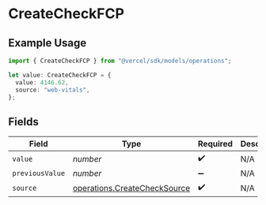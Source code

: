 # CreateCheckFCP

## Example Usage

```typescript
import { CreateCheckFCP } from "@vercel/sdk/models/operations";

let value: CreateCheckFCP = {
  value: 4146.62,
  source: "web-vitals",
};
```

## Fields

| Field                                                                        | Type                                                                         | Required                                                                     | Description                                                                  |
| ---------------------------------------------------------------------------- | ---------------------------------------------------------------------------- | ---------------------------------------------------------------------------- | ---------------------------------------------------------------------------- |
| `value`                                                                      | *number*                                                                     | :heavy_check_mark:                                                           | N/A                                                                          |
| `previousValue`                                                              | *number*                                                                     | :heavy_minus_sign:                                                           | N/A                                                                          |
| `source`                                                                     | [operations.CreateCheckSource](../../models/operations/createchecksource.md) | :heavy_check_mark:                                                           | N/A                                                                          |